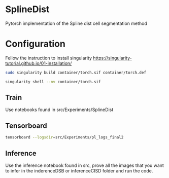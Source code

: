 # SplineDist
Pytorch implementation of the Spline dist cell segmentation method

# Configuration
Fellow the instruction to install singularity
https://singularity-tutorial.github.io/01-installation/

```bash
sudo singularity build container/torch.sif container/torch.def
```

```bash
singularity shell --nv container/torch.sif
```


## Train
Use notebooks found in src/Experiments/SplineDist


## Tensorboard
```bash
tensorboard --logsdir=src/Experiments/pl_logs_final2
```

## Inference
Use the inference notebook found in src, prove all the images that you want to infer in the inderenceDSB or inferenceCISD folder and run the code.
